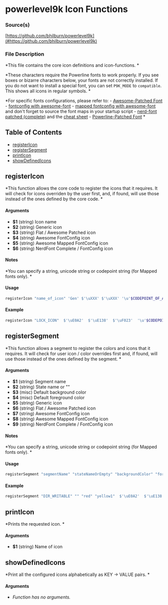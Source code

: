 # powerlevel9k Icon Functions


### Source(s)

[https://github.com/bhilburn/powerlevel9k](#https://github.com/bhilburn/powerlevel9k)


### File Description

*This file contains the core icon definitions and icon-functions. *

*These characters require the Powerline fonts to work properly. If you see boxes or bizarre characters below, your fonts are not correctly installed. If you do not want to install a special font, you can set `P9K_MODE` to `compatible`. This shows all icons in regular symbols. *

*For specific fonts configurations, please refer to: - [Awesome-Patched Font](https://github.com/gabrielelana/awesome-terminal-fonts/tree/patching-strategy/patched) - [fontconfig with awesome-font](https://github.com/gabrielelana/awesome-terminal-fonts) - [mapped fontconfig with awesome-font](https://github.com/gabrielelana/awesome-terminal-fonts) and don't forget to source the font maps in your startup script - [nerd-font patched (complete)](https://github.com/ryanoasis/nerd-fonts) and the [cheat sheet](http://nerdfonts.com/#cheat-sheet) - [Powerline-Patched Font](https://github.com/Lokaltog/powerline-fonts) *

## Table of Contents

- [registerIcon](#registerIcon)
- [registerSegment](#registerSegment)
- [printIcon](#printIcon)
- [showDefinedIcons](#showDefinedIcons)

## registerIcon
*This function allows the core code to register the icons that it requires. It will check for icons overriden by the user first, and, if found, will use those instead of the ones defined by the core code. *

#### Arguments

- **$1** (string) Icon name
- **$2** (string) Generic icon
- **$3** (string) Flat / Awesome Patched icon
- **$4** (string) Awesome FontConfig icon
- **$5** (string) Awesome Mapped FontConfig icon
- **$6** (string) NerdFont Complete / FontConfig icon


#### Notes

*You can specify a string, unicode string or codepoint string (for Mapped fonts only). *

#### Usage

```sh
registerIcon "name_of_icon" 'Gen' $'\uXXX' $'\uXXX' '\u'$CODEPOINT_OF_AWESOME_xxx '\uXXX'

```

#### Example

```sh
registerIcon "LOCK_ICON"  $'\uE0A2'  $'\uE138'  $'\uF023'  '\u'$CODEPOINT_OF_AWESOME_LOCK  $'\uF023'

```

## registerSegment
*This function allows a segment to register the colors and icons that it requires. It will check for user icon / color overrides first and, if found, will use those instead of the ones defined by the segment. *

#### Arguments

- **$1** (string) Segment name
- **$2** (string) State name or ""
- **$3** (misc) Default background color
- **$4** (misc) Default foreground color
- **$5** (string) Generic icon
- **$6** (string) Flat / Awesome Patched icon
- **$7** (string) Awesome FontConfig icon
- **$8** (string) Awesome Mapped FontConfig icon
- **$9** (string) NerdFont Complete / FontConfig icon


#### Notes

*You can specify a string, unicode string or codepoint string (for Mapped fonts only). *

#### Usage

```sh
registerSegment "segmentName" "stateNameOrEmpty" "backgroundColor" "foregroundColor" 'Gen' $'\uXXX' $'\uXXX' '\u'$CODEPOINT_OF_AWESOME_xxx '\uXXX'

```

#### Example

```sh
registerSegment "DIR_WRITABLE" "" "red" "yellow1"  $'\uE0A2'  $'\uE138'  $'\uF023'  '\u'$CODEPOINT_OF_AWESOME_LOCK  $'\uF023'

```

## printIcon
*Prints the requested icon. *

#### Arguments

- **$1** (string) Name of icon


## showDefinedIcons
*Print all the configured icons alphabetically as KEY -> VALUE pairs. *

#### Arguments

- *Function has no arguments.*


